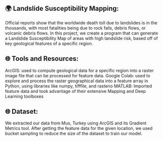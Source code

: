 ## 🌍 Landslide Susceptibility Mapping:
Official reports show that the worldwide death toll due to landslides is in the thousands, with most fatalities being due to rock falls, debris flows, or volcanic debris flows. In this project, we create a program that can generate a Landslide Susceptibility Map of areas with high landslide risk, based off of key geological features of a specific region.

## 🌐 Tools and Resources:
ArcGIS: used to compute geological data for a specific region into a raster image file that can be processed for feature data.
Google Colab: used to explore and process the raster geographical data into a feature array in Python, using libraries like numpy, tifffile, and rasterio
MATLAB: Imported feature data and took advantage of their extensive Mapping and Deep Learning toolboxes

## 🌐 Dataset:
We extracted our data from Mus, Turkey using ArcGIS and its Gradient Metrics tool. After getting the feature data for the given location, we used bucket sampling to reduce the size of the dataset to train our model.

